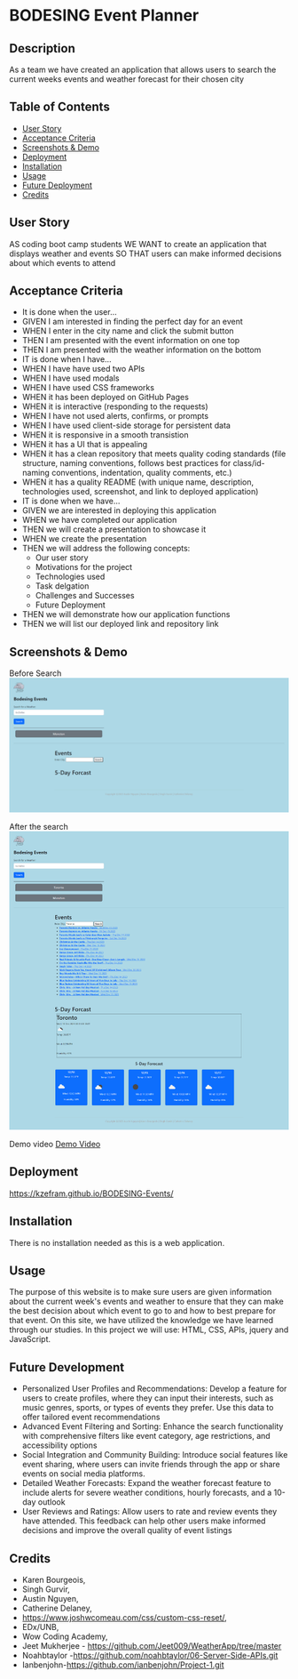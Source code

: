 # BODESING Event Planner

## Description

As a team we have created an application that allows users to search the current weeks events and weather forecast for their chosen city

## Table of Contents

- [User Story](#userstory)
- [Acceptance Criteria](#acceptancecriteria)
- [Screenshots & Demo](#screenshotanddemo)
- [Deployment](#depolyment)
- [Installation](#installation)
- [Usage](#usage)
- [Future Deployment](#futuredeployment)
- [Credits](#credits)

## User Story

AS coding boot camp students
WE WANT to create an application that displays weather and events
SO THAT users can make informed decisions about which events to attend

## Acceptance Criteria

- It is done when the user…
- GIVEN I am interested in finding the perfect day for an event
- WHEN I enter in the city name and click the submit button
- THEN I am presented with the event information on one top
- THEN I am presented with the weather information on the bottom
- IT is done when I have…
- WHEN I have have used two APIs
- WHEN I have used modals
- WHEN I have used CSS frameworks
- WHEN it has been deployed on GitHub Pages
- WHEN it is interactive (responding to the requests)
- WHEN I have not used alerts, confirms, or prompts
- WHEN I have used client-side storage for persistent data
- WHEN it is responsive in a smooth transistion
- WHEN it has a UI that is appealing
- WHEN it has a clean repository that meets quality coding standards (file structure, naming conventions, follows best practices for class/id-naming conventions, indentation, quality comments, etc.)
- WHEN it has a quality README (with unique name, description, technologies used, screenshot, and link to deployed application)
- IT is done when we have…
- GIVEN we are interested in deploying this application
- WHEN we have completed our application
- THEN we will create a presentation to showcase it
- WHEN we create the presentation
- THEN we will address the following concepts:
  - Our user story
  - Motivations for the project
  - Technologies used
  - Task delgation
  - Challenges and Successes
  - Future Deployment
- THEN we will demonstrate how our application functions
- THEN we will list our deployed link and repository link

## Screenshots & Demo

Before Search
![Before the Search](image.png)

After the search
![After the search](image-1.png)

Demo video
[Demo Video](127.0.0.1_5500_indexNew1.mp4)

## Deployment

https://kzefram.github.io/BODESING-Events/

## Installation

There is no installation needed as this is a web application.

## Usage

The purpose of this website is to make sure users are given information about the current week's events and weather to ensure that they can make the best decision about which event to go to and how to best prepare for that event. On this site, we have utilized the knowledge we have learned through our studies. In this project we will use: HTML, CSS, APIs, jquery and JavaScript.

## Future Development

- Personalized User Profiles and Recommendations: Develop a feature for users to create profiles, where they can input their interests, such as music genres, sports, or types of events they prefer. Use this data to offer tailored event recommendations
- Advanced Event Filtering and Sorting: Enhance the search functionality with comprehensive filters like event category, age restrictions, and accessibility options
- Social Integration and Community Building: Introduce social features like event sharing, where users can invite friends through the app or share events on social media platforms.
- Detailed Weather Forecasts: Expand the weather forecast feature to include alerts for severe weather conditions, hourly forecasts, and a 10-day outlook
- User Reviews and Ratings: Allow users to rate and review events they have attended. This feedback can help other users make informed decisions and improve the overall quality of event listings

## Credits

- Karen Bourgeois,
- Singh Gurvir,
- Austin Nguyen,
- Catherine Delaney,
- https://www.joshwcomeau.com/css/custom-css-reset/,
- EDx/UNB,
- Wow Coding Academy,
- Jeet Mukherjee - https://github.com/Jeet009/WeatherApp/tree/master
- Noahbtaylor -https://github.com/noahbtaylor/06-Server-Side-APIs.git
- Ianbenjohn-https://github.com/ianbenjohn/Project-1.git
